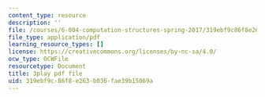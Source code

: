 ```yaml
---
content_type: resource
description: ''
file: /courses/6-004-computation-structures-spring-2017/319ebf9c86f8e263b036fae39b15069a_5oOdsbRPb2Y.pdf
file_type: application/pdf
learning_resource_types: []
license: https://creativecommons.org/licenses/by-nc-sa/4.0/
ocw_type: OCWFile
resourcetype: Document
title: 3play pdf file
uid: 319ebf9c-86f8-e263-b036-fae39b15069a
---
```

